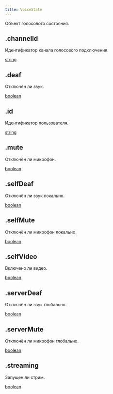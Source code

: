 ```yaml
---
title: VoiceState
---
```


Объект голосового состояния.

## .channelId

Идентификатор канала голосового подключения.

[string](https://developer.mozilla.org/ru/docs/Web/JavaScript/Reference/Global_Objects/String)

## .deaf

Отключён ли звук.

[boolean](https://developer.mozilla.org/ru/docs/Web/JavaScript/Reference/Global_Objects/Boolean)

## .id

Идентификатор пользователя.

[string](https://developer.mozilla.org/ru/docs/Web/JavaScript/Reference/Global_Objects/String)

## .mute

Отключён ли микрофон.

[boolean](https://developer.mozilla.org/ru/docs/Web/JavaScript/Reference/Global_Objects/Boolean)

## .selfDeaf

Отключён ли звук локально.

[boolean](https://developer.mozilla.org/ru/docs/Web/JavaScript/Reference/Global_Objects/Boolean)

## .selfMute

Отключён ли микрофон локально.

[boolean](https://developer.mozilla.org/ru/docs/Web/JavaScript/Reference/Global_Objects/Boolean)

## .selfVideo

Включено ли видео.

[boolean](https://developer.mozilla.org/ru/docs/Web/JavaScript/Reference/Global_Objects/Boolean)

## .serverDeaf

Отключён ли звук глобально.

[boolean](https://developer.mozilla.org/ru/docs/Web/JavaScript/Reference/Global_Objects/Boolean)

## .serverMute

Отключён ли микрофон глобально.

[boolean](https://developer.mozilla.org/ru/docs/Web/JavaScript/Reference/Global_Objects/Boolean)

## .streaming

Запущен ли стрим.

[boolean](https://developer.mozilla.org/ru/docs/Web/JavaScript/Reference/Global_Objects/Boolean)
